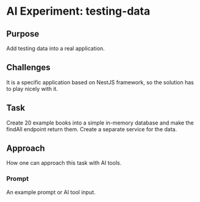 # AI Experiment: testing-data

## Purpose

Add testing data into a real application.

## Challenges

It is a specific application based on NestJS framework, so the solution has to
play nicely with it.

## Task

Create 20 example books into a simple in-memory database and make the findAll
endpoint return them. Create a separate service for the data.

## Approach

How one can approach this task with AI tools.

### Prompt

An example prompt or AI tool input.
